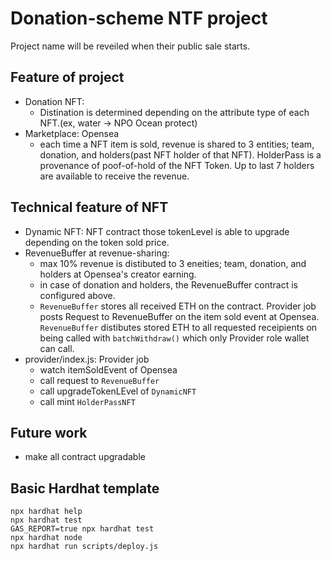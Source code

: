 # Donation-scheme NTF project
Project name will be reveiled when their public sale starts.

## Feature of project
- Donation NFT:
  - Distination is determined depending on the attribute type of each NFT.(ex, water -> NPO Ocean protect)
- Marketplace: Opensea
  - each time a NFT item is sold, revenue is shared to 3 entities; team, donation, and holders(past NFT holder of that NFT). HolderPass is a provenance of poof-of-hold of the NFT Token. Up to last 7 holders are available to receive the revenue.

## Technical feature of NFT
- Dynamic NFT:  NFT contract those tokenLevel is able to upgrade depending on the token sold price.
- RevenueBuffer at revenue-sharing:
  - max 10% revenue is distibuted to 3 eneities; team, donation, and holders at Opensea's creator earning.
  - in case of donation and holders, the RevenueBuffer contract is configured above.
  - `RevenueBuffer` stores all received ETH on the contract. Provider job posts Request to RevenueBuffer on the item sold event at Opensea. `RevenueBuffer` distibutes stored ETH to all requested receipients on being called with `batchWithdraw()` which only Provider role wallet can call.
- provider/index.js: Provider job
  - watch itemSoldEvent of Opensea
  - call request to `RevenueBuffer`
  - call upgradeTokenLEvel of `DynamicNFT`
  - call mint `HolderPassNFT` 

## Future work
- make all contract upgradable


## Basic Hardhat template
```shell
npx hardhat help
npx hardhat test
GAS_REPORT=true npx hardhat test
npx hardhat node
npx hardhat run scripts/deploy.js
```
